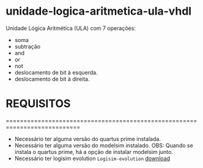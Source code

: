 # unidade-logica-aritmetica-ula-vhdl #
Unidade Lógica Aritmética (ULA) com 7 operações: 


* soma
* subtração
*  and
*  or
*  not
*  deslocamento de bit à esquerda.
*  deslocamento de bit à direita.
# REQUISITOS #

===========================================================================

* Necessário ter alguma versão do quartus prime instalada.
* Necessário ter alguma versão do modelsim instalado. OBS: Quando se instala o quartus prime, há a opção de instalar modelsim junto.
* Necessário ter logisim evolution
`Logisim-evolution`
[download](https://github.com/logisim-evolution/logisim-evolution/releases)
